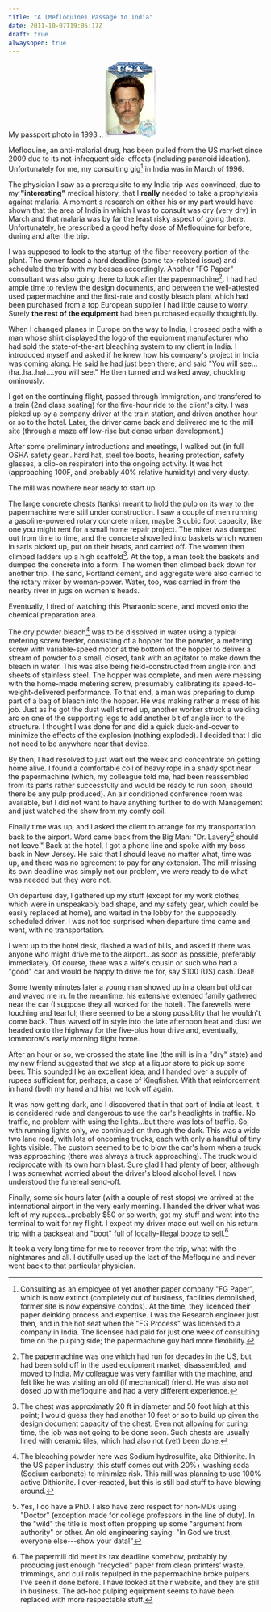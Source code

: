 ```yaml
---
title: "A (Mefloquine) Passage to India"
date: 2011-10-07T19:05:17Z
draft: true
alwaysopen: true
---
```

My passport photo in 1993...
![Me, 1993](HPL.jpg?)

Mefloquine, an anti-malarial drug, has been pulled from the US market since 2009 due to its not-infrequent side-effects (including paranoid ideation).  Unfortunately for me, my consulting gig[^1] in India was in March of 1996.

The physician I saw as a prerequisite to my India trip was convinced, due to my **"interesting"** medical history, that I **really** needed to take a prophylaxis against malaria. A moment's research on either his or my part would have shown that the area of India in which I was to consult was dry (very dry) in March and that malaria was by far the least risky aspect of going there. Unfortunately, he prescribed a good hefty dose of Mefloquine for before, during and after the trip.

I was supposed to look to the startup of the fiber recovery portion of the plant.  The owner faced a hard deadline (some tax-related issue) and scheduled the trip with my bosses accordingly.   Another "FG Paper" consultant was also going there to look after the papermachine[^2].  I had had ample time to review the design documents, and between the well-attested used papermachine and the first-rate and costly bleach plant which had been purchased from a top European supplier I had little cause to worry. Surely **the rest of the equipment** had been purchased equally thoughtfully.

When I changed planes in Europe on the way to India, I crossed paths with a man whose shirt displayed the logo of the equipment manufacturer who had sold the state-of-the-art bleaching system to my client in India. I introduced myself and asked if he knew how his company's project in India was coming along.  He said he had just been there, and said "You will see...(ha..ha..ha)....you will see." He then turned and walked away, chuckling ominously.

I got on the continuing flight, passed through Immigration, and transfered to a train (2nd class seating) for the five-hour ride to the client's city.  I was picked up by a company driver at the train station, and driven another hour or so to the hotel.  Later, the driver came back and delivered me to the mill site (through a maze off low-rise but dense urban development.)

After some preliminary introductions and meetings, I walked out (in full OSHA safety gear...hard hat, steel toe boots, hearing protection, safety glasses, a clip-on respirator) into the ongoing activity. It was hot (approaching 100F, and probably 40% relative humidity) and very dusty.

The mill was nowhere near ready to start up. 

The large concrete chests (tanks) meant to hold the pulp on its way to the papermachine were still under construction.  I saw a couple of men running a gasoline-powered rotary concrete mixer, maybe 3 cubic foot capacity, like one you might rent for a small home repair project.  The mixer was dumped out from time to time, and the concrete shovelled into baskets which women in saris picked up, put on their heads, and carried off.  The women then  climbed ladders up a high scaffold[^3].  At the top, a man took the baskets and dumped the concrete into a form.  The women then climbed back down for another trip.  The sand, Portland cement, and aggregate were also carried to the rotary mixer by woman-power.  Water, too, was carried in from the nearby river in jugs on women's heads.

Eventually, I tired of watching this Pharaonic scene, and moved onto the chemical preparation area.  

The dry powder bleach[^4] was to be dissolved in water using a typical metering screw feeder, consisting of a hopper for the powder, a metering screw with variable-speed motor at the bottom of the hopper to deliver a stream of powder to a small, closed, tank with an agitator to make down the bleach in water.  This was also being field-constructed from angle iron and sheets of stainless steel.  The hopper was complete, and men were messing with the home-made metering screw, presumably calibrating its speed-to-weight-delivered performance.  To that end, a man was preparing to dump part of a bag of bleach into the hopper. He was making rather a mess of his job. Just as he got the dust well stirred up, another worker struck a welding arc on one of the supporting legs to add another bit of angle iron to the structure. I thought I was done for and did a quick duck-and-cover to minimize the effects of the explosion (nothing exploded).  I decided that I did not need to be anywhere near that device.

By then, I had resolved to just wait out the week and concentrate on getting home alive.  I found a comfortable coil of heavy rope in a shady spot near the papermachine (which, my colleague told me, had been reassembled from its parts rather successfully and would be ready to run soon, should there be any pulp produced).  An air conditioned conference room was available, but I did not want to have anything further to do with Management and just watched the show from my comfy coil.

Finally time was up, and I asked the client to arrange for my transportation back to the airport.  Word came back from the Big Man: "Dr. Lavery[^5] should not leave." Back at the hotel, I got a phone line and spoke with my boss back in New Jersey.  He said that I should leave no matter what, time was up, and there was no agreement to pay for any extension.  The mill missing its own deadline was simply not our problem, we were ready to do what was needed but they were not.

On departure day, I gathered up my stuff (except for my work clothes, which were in unspeakably bad shape, and my safety gear, which could be easily replaced at home), and waited in the lobby for the supposedly scheduled driver.  I was not too surprised when departure time came and went, with no transportation.

I went up to the hotel desk, flashed a wad of bills, and asked if there was anyone who might drive me to the airport...as soon as possible, preferably immediately.  Of course, there was a wife's cousin or such who had a "good" car and would be happy to drive me for, say $100 (US) cash.  Deal! 

Some twenty minutes later a young man showed up in a clean but old car and waved me in.  In the meantime, his extensive extended family gathered near the car (I suppose they all worked for the hotel).  The farewells were touching and tearful; there seemed to be a stong possiblity that he wouldn't come back.  Thus waved off in style into the late afternoon heat and dust we headed onto the highway for the five-plus hour drive and, eventually, tommorow's early morning flight home.

After an hour or so, we crossed the state line (the mill is in a "dry" state) and my new friend suggested that we stop at a liquor store to pick up some beer.  This sounded like an excellent idea, and I handed over a supply of rupees sufficient for, perhaps, a case of Kingfisher.  With that reinforcement in hand (both my hand and his) we took off again.

It was now getting dark, and I discovered that in that part of India at least, it is considered rude and dangerous to use the car's headlights in traffic. No traffic, no problem with using the lights...but there was lots of traffic.  So, with running lights only, we continued on through the dark.  This was a wide two lane road, with lots of oncoming trucks, each with only a handful of tiny lights visible.  The custom seemed to be to blow the car's horn when a truck was approaching (there was always a truck approaching).  The truck would reciprocate with its own horn blast. Sure glad I had plenty of beer, although I was somewhat worried about the driver's blood alcohol level. I now understood the funereal send-off.

Finally, some six hours later (with a couple of rest stops) we arrived at the international airport in the very early morning.  I handed the driver what was left of my rupees...probably $50 or so worth, got my stuff and went into the terminal to wait for my flight.  I expect my driver made out well on his return trip with a backseat and "boot" full of locally-illegal booze to sell.[^6]

It took a very long time for me to recover from the trip, what with the nightmares and all.  I dutifully used up the last of the Mefloquine and never went back to that particular physician.

[^1]: Consulting as an employee of yet another paper company "FG Paper", which is now extinct (completely out of business, facilities demolished, former site is now expensive condos).  At the time, they licenced their paper deinking process and expertise.  I was the Research engineer just then, and in the hot seat when the "FG Process" was licensed to a company in India. The licensee had paid for just one week of consulting time on the pulping side; the papermachine guy had more flexibility.

[^2]:  The papermachine was one which had run for decades in the US, but had been sold off in the used equipment market, disassembled, and moved to India.   My colleague was very familiar with the machine, and felt like he was visiting an old (if mechanical) friend.  He was also not dosed up with mefloquine and had a very different experience.

[^3]:  The chest was approximatly 20 ft in diameter and 50 foot high at this point;  I would guess they had another 10 feet or so to build up given the design document capacity of the chest. Even not allowing for curing time, the job was not going to be done soon. Such chests are usually lined with ceramic tiles, which had also not (yet) been done.

[^4]:  The bleaching powder here was Sodium hydrosulfite, aka Dithionite.  In the US paper industry, this stuff comes cut with 20%+ washing soda (Sodium carbonate) to minimize risk.  This mill was planning to use 100% active Dithionite. I over-reacted, but this is still bad stuff to have blowing around.

[^5]:  Yes, I do have a PhD.  I also have zero respect for non-MDs using "Doctor" (exception made for college professors in the line of duty).  In the "wild" the title is most often propping up some  "argument from authority" or other.  An old engineering saying: "In God we trust, everyone else---show your data!"

[^6]: The papermill did meet its tax deadline somehow, probably by producing just enough  "recycled" paper from clean printers' waste, trimmings, and cull rolls repulped in the papermachine broke pulpers..  I've seen it done before. I have looked at their website, and they are still in business.  The ad-hoc pulping equipment seems to have been replaced with more respectable stuff.
